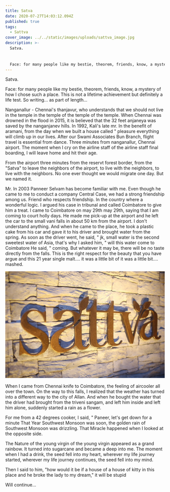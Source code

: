 ```yaml
---
title: Satva
date: 2020-07-27T14:03:12.094Z
published: true
tags:
  - Sattva
cover_image: ../../static/images/uploads/sattva_image.jpg
description: >-
  Satva.


  Face: for many people like my bestie, theorem, friends, know, a mystery of how I chose such a place. This is not a lifetime achievement but definitely a life test. So writing... as part of length...
---
```

Satva.

Face: for many people like my bestie, theorem, friends, know, a mystery of how I chose such a place. This is not a lifetime achievement but definitely a life test. So writing... as part of length...

Nanganallur - Chennai's thanjavur, who understands that we should not live in the temple in the temple of the temple of the temple. When Chennai was drowned in the flood in 2015, it is believed that the 32 feet anjaneya was saved by the nanganjanev hills. In 1992, Kali's late mr. In the benefit of aramani, from the day when we built a house called " pleasure everything will climb up in our lives. After our Swami Associates Bun Branch, flight travel is essential from dance. Three minutes from nanganallur, Chennai airport. The moment when I cry on the airline staff of the airline staff final boarding, I will leave home and hit their age.

From the airport three minutes from the reservt forest border, from the "Satva" to leave the neighbors of the airport, to live with the neighbors, to live with the neighbors. No one ever thought we would migrate one day. But we named it.

Mr. In 2003 Panneer Selvam has become familiar with me. Even though he came to me to conduct a company Central Case, we had a strong friendship among us. Friend who respects friendship. In the country where a wonderful logic. I argued his case in tribunal and called Coimbatore to give him a treat. I came to Coimbatore on may 29th may 29th, saying that I am coming to court holly days. He made me pick-up at the airport and he left the car to the small vani falls in about 50 km from the airport. I don't understand anything. And when he came to the place, he took a plastic cake from his car and gave it to his driver and brought water from the spring. As soon as the driver went, he said, " jk, small water is the second sweetest water of Asia, that's why I asked him, " will this water come to Coimbatore He said, " coming. But whatever it may be, there will be no taste directly from the falls. This is the right respect for the beauty that you have argue and this 21 year single malt.... it was a little bit of it was a little bit.... mashed.

![Satva](../../static/images/uploads/sattva_logo.jpg "Satva")

When I came from Chennai knife to Coimbatore, the feeling of aircooler all over the town. On the way to this falls, I realized that the weather has turned into a different way to the city of Allan. And when he bought the water that the driver had brought from the triveni sangam, and left him inside and left him alone, suddenly started a rain as a flower.

For me from a 42 degrees cooker, I said, " Paneer, let's get down for a minute That Year Southwest Monsoon was soon, the golden rain of Southwest Monsoon was drizzling. That Miracle happened when I looked at the opposite side.

The Nature of the young virgin of the young virgin appeared as a grand rainbow. It turned into sugarcane and became a deep into me. The moment when I had a drink, the seed fell into my heart, wherever my life journey started, wherever my life journey continues, the seed fell into my mind.

Then I said to him, "how would it be if a house of a house of kitty in this place and he broke the lady to my dream," it will be stupid

Will continue...